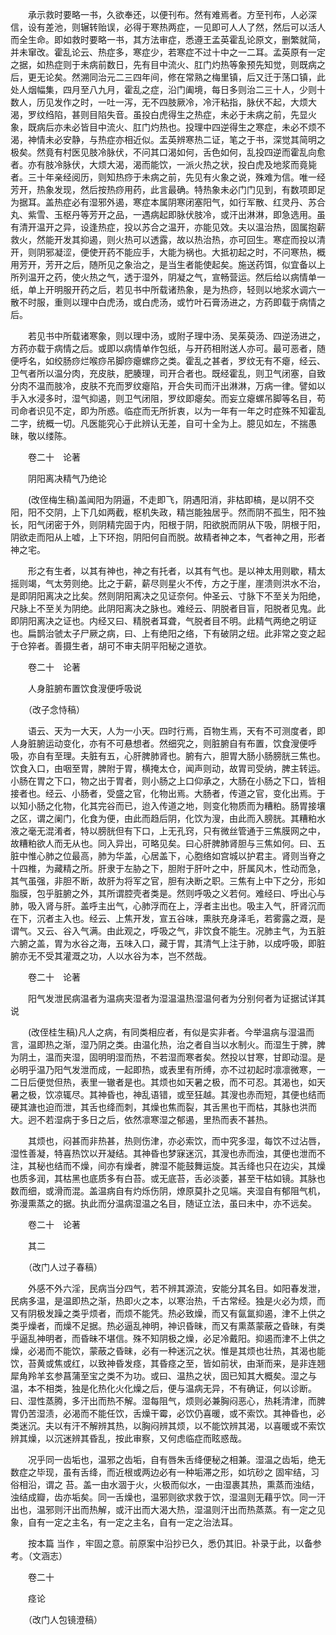 <!-- { "loadSidebar": true } -->
　　承示救时要略一书，久欲奉还，以便刊布。然有难焉者。方至刊布，人必深信，设有差池，则辗转贻误，必得于寒热两症，一见即可人人了然，然后可以活人而全生命。即如救时要略一书，其方法审症，悉遵王孟英霍乱论原文，删繁就简，并未窜改。霍乱论云、热症多，寒症少，若寒症不过十中之一二耳。孟英原有一定之据，如热症则于未病前数日，先有目中流火、肛门灼热等象预先知觉，则既病之后，更无论矣。然溯同治元二三四年间，修在常熟之梅里镇，后又迁于荡口镇，此处人烟幅集，四月至八九月，霍乱之症，沿门阖境，每日多则治二三十人，少则十数人，历见发作之时，一吐一泻，无不四肢厥冷，冷汗粘指，脉伏不起，大烦大渴，罗纹绉陷，甚则目陷失音。虽投白虎得生之热症，未必于未病之前，先显火象，既病后亦未必皆目中流火、肛门灼热也。投理中四逆得生之寒症，未必不烦不渴，神情未必安静，与热症亦相近似。盂英辨寒热二证，笔之于书，深觉其简明之极矣。然竟有村医见肢冷脉伏，不问其口渴如何，舌色如何，乱投四逆而霍乱向愈者。亦有肢冷脉伏，大烦大渴，渴而能饮，一派火热之状，投白虎及地浆而竟毙者。三十年亲经阅历，则知热痧于未病之前，先见有火象之说，殊难为信。唯一经芳开，热象发现，然后按热痧用药，此言最确。特热象未必门门见到，有数项即足为据耳。盖热症必有湿邪外遏，寒症本属阴寒闭塞阳气，如行军散、红灵丹、苏合丸、紫雪、玉枢丹等芳开之品，一遇病起即脉伏肢冷，或汗出淋淋，即急选用。虽有清开温开之异，设逢热症，投以苏合之温开，亦能见效。夫以温治热，固属抱薪救火，然能开发其抑遏，则火热可以透露，故以热治热，亦可回生。寒症而投以清开，则阴邪凝涩，便使开药不能应手，大能为祸也。大抵初起之时，不问寒热，概用芳开，芳开之后，随所见之象治之，是当生者能使起矣。施送药饵，似宜备以上所列温开之药，使火热之气，透于湿外，阴凝之气，宣畅营运。然后给以病情单一纸，单上开明服开药之后，若见书中所载诸热象，是为热痧，轻则以地浆水调六一散不时服，重则以理中白虎汤，或白虎汤，或竹叶石膏汤进之，方药即载于病情之后。

　　若见书中所载诸寒象，则以理中汤，或附子理中汤、吴茱萸汤、四逆汤进之，方药亦载于病情之后。或即以病情单作包纸，与开药相附送人亦可。最可恶者，随便呼名，如绞肠痧烂喉痧吊脚痧瘪螺痧之类。霍乱之甚者，罗纹无有不瘪，经云、卫气者所以温分肉，充皮肤，肥腠理，司开合者也。既经霍乱，则卫气闭塞，自致分肉不温而肢冷，皮肤不充而罗纹瘪陷，开合失司而汗出淋淋，万病一律。譬如以手入水浸多时，湿气抑遏，则卫气闭阻，罗纹即瘪矣。而妄立瘪螺吊脚等名目，苟司命者识见不定，即为所惑。临症而无所折衷，以为一年有一年之时症殊不知霍乱二字，统概一切。凡医能究心于此辨认无差，自可十全为上。臆见如左，不揣愚昧，敬以缕陈。

　　卷二十　论著

　　阴阳离决精气乃绝论

　　(改侄梅生稿)盖闻阳为阴逼，不走即飞，阴遇阳消，非枯即槁，是以阴不交阳，阳不交阴，上下几如两截，枢机失政，精岂能独居乎。然而阴不孤生，阳不独长，阳气闭密于外，则阴精完固于内，阳根于阴，阳欲脱而阴从下吸，阴根于阳，阴欲走而阳从上嘘，上下环抱，阴阳何自而脱。故精者神之本，气者神之用，形者神之宅。

　　形之有生者，以其有神也，神之有托者，以其有气也。是以神太用则歇，精太摇则竭，气太劳则绝。比之于薪，薪尽则星火不传，方之于崖，崖溃则洪水不治，是即阴阳离决之比矣。然则阴阳离决之见证奈何。仲圣云、寸脉下不至关为阳绝，尺脉上不至关为阴绝。此阴阳离决之脉也。难经云、阴脱者目盲，阳脱者见鬼。此即阴阳离决之证也。内经又曰、精脱者耳聋，气脱者目不明。此精气两绝之明证也。扁鹊治虢太子尸厥之病，曰、上有绝阳之络，下有破阴之纽。此非常之变之起于仓猝者。善摄生者，胡可不审夫阴平阳秘之道欤。

　　卷二十　论著

　　人身脏腑布置饮食溲便呼吸说

　　（改子念恃稿）

　　语云、天为一大天，人为一小天。四时行焉，百物生焉，天有不可测度者，即人身脏腑运动变化，亦有不可悬想者。然细究之，则脏腑自有布置，饮食溲便呼吸，亦自有至理。夫脏有五，心肝脾肺肾也。腑有六，胆胃大肠小肠膀胱三焦也。饮食入口，由咽至胃，脾附于胃，横掩太仓，闻声则动，故胃司受纳，脾主转运。小肠在胃之下口，物之出于胃者，则小肠之上口仰承之，大肠在小肠之下口，皆相接者也。经云、小肠者，受盛之官，化物出焉。大肠者，传道之官，变化出焉。于以知小肠之化物，化其完谷而已，迨入传道之地，则变化物质而为糟粕。肠胃接壤之区，谓之阑门，化食为便，由此而趋后阴，化饮为溲，由此而入膀胱。其糟粕水液之毫无混淆者，特以膀胱但有下口，上无孔窍，只有微丝管通于三焦膜网之中，故糟粕欲人而无从也。同入异出，可略见矣。曰心肝脾肺肾胆与三焦如何。曰、五脏中惟心肺之位最高，肺为华盖，心居盖下，心胞络如宫城以护君主。肾则当脊之十四椎，为藏精之所。肝隶于左胁之下，胆附于肝叶之中，肝属风木，性动而急，其气虽强，非胆不断，故肝为将军之官，胆有决断之职。三焦有上中下之分，形如脂膜，包乎脏腑之外，其所谓腔壳者类是。然则呼吸之义若何。难经曰、呼出心与肺，吸入肾与肝。盖呼主出气，心肺浮而在上，浮者主出也。吸主入气，肝肾沉而在下，沉者主入也。经云、上焦开发，宣五谷味，熏肤充身泽毛，若雾露之溉，是谓气。又云、谷入气满。由此观之，呼吸之气，非饮食不能生。况肺主气，为五脏六腑之盖，胃为水谷之海，五味入口，藏于胃，其清气上注于肺，以成呼吸，即脏腑亦无不受其灌溉之功，人以水谷为本，岂不然哉。

　　卷二十　论著

　　阳气发泄民病温者为温病夹湿者为湿温温热湿温何者为分别何者为证据试详其说

　　(改侄桂生稿)凡人之病，有同类相应者，有似是实非者。今举温病与湿温而言，温即热之渐，湿乃阴之类。由温化热，治之者自当以水制火。而湿生于脾，脾为阴土，温而夹湿，固明明湿而热，不若湿而寒者矣。然投以甘寒，甘即动湿。是必明乎温乃阳气发泄而成，一起即热，或表里有所缚，亦不过初起时凛凛微寒，一二日后便觉但热，表里一辙者是也。其烦也如天暑之极，而不可忍。其渴也，如天暑之极，饮凉辄尽。其神昏也，神乱语错，或至狂越。其溲也赤而短，其便也结而硬其溏也迫而泄，其舌也绛而刺，其燥也焦而裂，其舌黑也干而枯，其脉也洪而大。迥不若湿病于多日之后，依然凛寒湿之郁遏，里热而表不甚热。

　　其烦也，闷甚而非热甚，热则伤津，亦必索饮，而中究多湿，每饮不过沾唇，湿性善凝，特喜热饮以开凝结。其神昏也梦寐迷沉，其溲也赤而浊，其便也泄而不注，其秘也结而不燥，间亦有燥者，脾湿不能鼓舞运旋。其舌绛也只在边尖，其燥也质多润，其枯黑也底质多有白苔。或无底苔，舌必淡萎，甚至干枯如镜。其脉也数而细，或滑而混。盖温病自有灼烁伤阴，燎原莫扑之见端。夹湿自有郁阻气机，弥漫熏蒸之的据。执此而分温病湿温之名目，随证立法，虽曰未中，亦不远矣。

　　卷二十　论著

　　其二

　　（改门人过子春稿）

　　外感不外六淫，民病当分四气，若不辨其源流，安能分其名目。如阳春发泄，民病多温，是温即热之渐，热即火之本，以寒治热，千古常经。独是火必为烦，而又有阴极发躁之类乎烦者，而烦不能凭。热必致燥，而又有氤氲抑遏，津不上供之类乎燥者，而燥不足据。热必逼乱神明，神识昏昧，而又有熏蒸蒙蔽之昏昧，有类乎逼乱神明者，而昏昧不堪信。殊不知阴极之燥，必足冷戴阳。抑遏而津不上供之燥，必渴而不能饮，蒙蔽之昏昧，必有一种迷沉之状。惟是其烦也壮热，其渴也能饮，苔黄或焦或红，以致神昏发痉，其昏痉之至，皆如前状，由渐而来，是非连翘犀角羚羊玄参菖蒲至宝之类不为功。或曰、温热之状，固已知其大概矣。湿之与温，本不相类，独是化热化火化燥之后，便与温病无异，不有确证，何以诊断。曰、湿性蒸腾，多汗出而热不解。湿每阻气，烦则必兼胸闷恶心，热耗清津，而脾胃仍苦湿渍，必渴而不能任饮，舌燥干霉，必饮仍喜暖，或不索饮。其神昏也，必类迷沉。夫以有汗不解辨其热，以胸闷辨其烦，以不能饮辨其渴，以喜暖或不索饮辨其燥，以沉迷辨其昏乱，按此审察，又何虑临症而眩惑哉。

　　况乎同一齿垢也，温邪之齿垢，自有唇朱舌绛便秘之相兼。湿温之齿垢，绝无数症之毕现，虽有舌绛，而近根或两边必有一种垢滞之形，如坑砂之 固牢结，习俗相沿，谓之 苔。盖一由水涸于火，火极而似水，一由湿裹其热，熏蒸而浊结，浊结成瓣，齿亦垢矣。同一舌燥也，温邪则欲求救于饮，湿温则无藉乎饮。同一汗出也，温邪则汗出而热解，或汗出而大渴大热，湿温则汗出而热蒸蒸。有一定之见象，自有一定之主名，有一定之主名，自有一定之治法耳。

　　按本篇 当作 ，牢固之意。前原案中沿抄已久，悉仍其旧。补录于此，以备参考。（文涵志）

　　卷二十

　　痉论

　　（改门人包镜澄稿）

